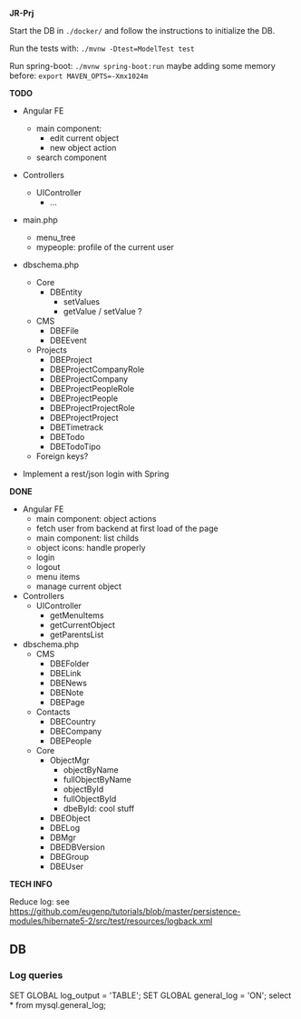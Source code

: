 **JR-Prj**

Start the DB in `./docker/` and follow the instructions to initialize the DB.

Run the tests with: `./mvnw -Dtest=ModelTest test`

Run spring-boot: `./mvnw spring-boot:run`
maybe adding some memory before: `export MAVEN_OPTS=-Xmx1024m`

**TODO**
- Angular FE
  - main component:
    - edit current object
    - new object action
  - search component
- Controllers
  - UIController
    - ...
- main.php
  - menu_tree
  - mypeople: profile of the current user
- dbschema.php
  - Core
    - DBEntity
      - setValues
      - getValue / setValue ?
  - CMS
    - DBEFile
    - DBEEvent
  - Projects
    - DBEProject
    - DBEProjectCompanyRole
    - DBEProjectCompany
    - DBEProjectPeopleRole
    - DBEProjectPeople
    - DBEProjectProjectRole
    - DBEProjectProject
    - DBETimetrack
    - DBETodo
    - DBETodoTipo
  - Foreign keys?

- Implement a rest/json login with Spring

**DONE**
- Angular FE
  - main component: object actions
  - fetch user from backend at first load of the page
  - main component: list childs
  - object icons: handle properly
  - login
  - logout
  - menu items
  - manage current object
- Controllers
  - UIController
    - getMenuItems
    - getCurrentObject
    - getParentsList
- dbschema.php
  - CMS
    - DBEFolder
    - DBELink
    - DBENews
    - DBENote
    - DBEPage
  - Contacts
    - DBECountry
    - DBECompany
    - DBEPeople
  - Core
    - ObjectMgr
      - objectByName
      - fullObjectByName
      - objectById
      - fullObjectById
      - dbeById: cool stuff
    - DBEObject
    - DBELog
    - DBMgr
    - DBEDBVersion
    - DBEGroup
    - DBEUser

**TECH INFO**

Reduce log: see https://github.com/eugenp/tutorials/blob/master/persistence-modules/hibernate5-2/src/test/resources/logback.xml

## DB

### Log queries

SET GLOBAL log_output = 'TABLE';
SET GLOBAL general_log = 'ON';
select * from mysql.general_log;
